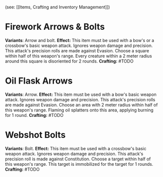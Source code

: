 (see: [[Items, Crafting and Inventory Management]])

# Firework Arrows & Bolts
**Variants**: Arrow and bolt.
**Effect:**
	This item must be used with a bow's or a crossbow's basic weapon attack.
	Ignores weapon damage and precision.
	This attack's precision rolls are made against Evasion.
	Choose a square within half of this weapon's range. Every creature within a 2 meter radius around this square is disoriented for 2 rounds.
**Crafting:** #TODO 

# Oil Flask Arrows
**Variants**: Arrow.
**Effect:**
	This item must be used with a bow's basic weapon attack.
	Ignores weapon damage and precision.
	This attack's precision rolls are made against Evasion.
	Choose an area with 2 meter radius within half of this weapon's range. Flaming oil splatters onto this area, applying burning for 1 round.
**Crafting:** #TODO 

# Webshot Bolts
**Variants**: Bolt.
**Effect:**
	This item must be used with a crossbow's basic weapon attack.
	Ignores weapon damage and precision.
	This attack's precision roll is made against Constitution.
	Choose a target within half of this weapon's range. This target is immobilized for the target for 1 rounds.
**Crafting:** #TODO 
